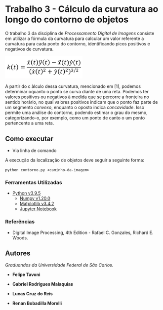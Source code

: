 # Trabalho 3 - Cálculo da curvatura ao longo do contorno de objetos

O trabalho 3 da disciplina de *Processamento Digital de Imagens* consiste em utilizar a fórmula da curvatura para calcular um valor referente a curvatura para cada ponto do contorno, identificando picos positivos e negativos de curvatura.

<img src="images/Formula.png" alt="Fórmula geral da curvatura" style="width: 250px;">

A partir do c ́alculo dessa curvatura, mencionado em [1], podemos determinar oquanto o ponto se curva diante de uma reta. Podemos ter valores positivos ou negativos à medida que se percorre a fronteira no sentido horário, no qual valores positivos indicam que o ponto faz parte de um segmento *convexo*, enquanto o oposto  indica *concavidade*. Isso permite uma análise do contorno, podendo estimar o grau do mesmo, categorizando-o, por exemplo, como um ponto de canto o um ponto pertencente a uma reta.

## Como executar

- Via linha de comando

A execução da localização de objetos deve seguir a seguinte forma:

`python contorno.py <caminho-da-imagem>`


### Ferramentas Utilizadas

- [Python v3.9.5](https://www.python.org/)
    - [Numpy v1.20.0](https://numpy.org/)
    - [Matplotlib v3.4.2](https://matplotlib.org/)
    - [Jupyter Notebook](https://jupyter.org/index.html)

### Referências

- Digital Image Processing, 4th Edition - Rafael C. Gonzales, Richard E. Woods.

## Autores

*Graduandos da Universidade Federal de São Carlos.*

- **Felipe Tavoni**

- **Gabriel Rodrigues Malaquias**

- **Lucas Cruz do Reis**

- **Renan Bobadilla Morelli**
